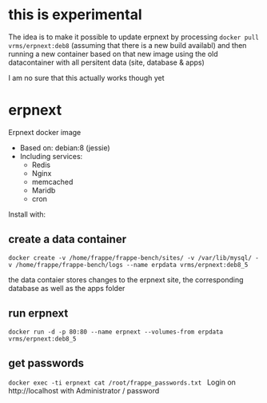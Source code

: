 #
# this is experimental

The idea is to make it possible to update erpnext by processing `docker pull vrms/erpnext:deb8` (assuming that there is a new build availabl) and then running a new container based on that new image using the old datacontainer with all persitent data (site, database & apps)

I am no sure that this actually works though yet

# erpnext

Erpnext docker image

* Based on: debian:8 (jessie)
* Including services: 
  * Redis
  * Nginx
  * memcached
  * Maridb
  * cron
 
Install with:


## create a data container
`docker create -v /home/frappe/frappe-bench/sites/ -v /var/lib/mysql/ -v /home/frappe/frappe-bench/logs --name erpdata vrms/erpnext:deb8_5
`

the data contaier stores changes to the erpnext site, the corresponding database as well as the apps folder

## run erpnext
`docker run -d -p 80:80 --name erpnext --volumes-from erpdata vrms/erpnext:deb8_5
`

## get passwords
`docker exec -ti erpnext cat /root/frappe_passwords.txt
`
Login on http://localhost with Administrator / password

####
